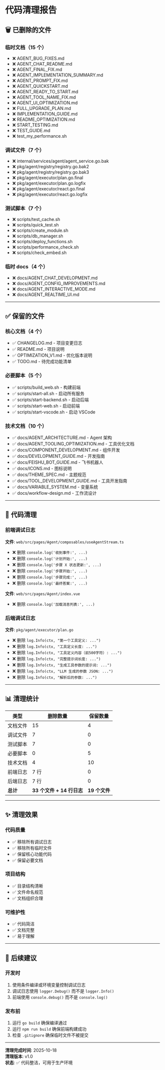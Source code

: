 # 代码清理报告

## 🗑️ 已删除的文件

### 临时文档（15 个）
- ❌ AGENT_BUG_FIXES.md
- ❌ AGENT_CHAT_README.md
- ❌ AGENT_FINAL_FIX.md
- ❌ AGENT_IMPLEMENTATION_SUMMARY.md
- ❌ AGENT_PROMPT_FIX.md
- ❌ AGENT_QUICKSTART.md
- ❌ AGENT_READY_TO_START.md
- ❌ AGENT_TOOL_NAME_FIX.md
- ❌ AGENT_UI_OPTIMIZATION.md
- ❌ FULL_UPGRADE_PLAN.md
- ❌ IMPLEMENTATION_GUIDE.md
- ❌ README_OPTIMIZATION.md
- ❌ START_TESTING.md
- ❌ TEST_GUIDE.md
- ❌ test_my_performance.sh

### 调试文件（7 个）
- ❌ internal/services/agent/agent_service.go.bak
- ❌ pkg/agent/registry/registry.go.bak2
- ❌ pkg/agent/registry/registry.go.bak3
- ❌ pkg/agent/executor/plan.go.final
- ❌ pkg/agent/executor/plan.go.logfix
- ❌ pkg/agent/executor/react.go.final
- ❌ pkg/agent/executor/react.go.logfix

### 测试脚本（7 个）
- ❌ scripts/test_cache.sh
- ❌ scripts/quick_test.sh
- ❌ scripts/create_module.sh
- ❌ scripts/db_manager.sh
- ❌ scripts/deploy_functions.sh
- ❌ scripts/performance_check.sh
- ❌ scripts/check_embed.sh

### 临时 docs（4 个）
- ❌ docs/AGENT_CHAT_DEVELOPMENT.md
- ❌ docs/AGENT_CONFIG_IMPROVEMENTS.md
- ❌ docs/AGENT_INTERACTIVE_MODE.md
- ❌ docs/AGENT_REALTIME_UI.md

---

## ✅ 保留的文件

### 核心文档（4 个）
- ✅ CHANGELOG.md - 项目变更日志
- ✅ README.md - 项目说明
- ✅ OPTIMIZATION_V1.md - 优化版本说明
- ✅ TODO.md - 待完成功能清单

### 必要脚本（5 个）
- ✅ scripts/build_web.sh - 构建前端
- ✅ scripts/start-all.sh - 启动所有服务
- ✅ scripts/start-backend.sh - 启动后端
- ✅ scripts/start-web.sh - 启动前端
- ✅ scripts/start-vscode.sh - 启动 VSCode

### 技术文档（10 个）
- ✅ docs/AGENT_ARCHITECTURE.md - Agent 架构
- ✅ docs/AGENT_TOOLING_OPTIMIZATION.md - 工具优化文档
- ✅ docs/COMPONENT_DEVELOPMENT.md - 组件开发
- ✅ docs/DEVELOPMENT_GUIDE.md - 开发指南
- ✅ docs/FEISHU_BOT_GUIDE.md - 飞书机器人
- ✅ docs/ICONS.md - 图标说明
- ✅ docs/THEME_SPEC.md - 主题规范
- ✅ docs/TOOL_DEVELOPMENT_GUIDE.md - 工具开发指南
- ✅ docs/VARIABLE_SYSTEM.md - 变量系统
- ✅ docs/workflow-design.md - 工作流设计

---

## 🧹 代码清理

### 前端调试日志
**文件**: `web/src/pages/Agent/composables/useAgentStream.ts`
- ❌ 删除 `console.log('收到事件:', ...)`
- ❌ 删除 `console.log('计划开始:', ...)`
- ❌ 删除 `console.log('步骤 X 状态更新:', ...)`
- ❌ 删除 `console.log('步骤开始:', ...)`
- ❌ 删除 `console.log('步骤完成:', ...)`
- ❌ 删除 `console.log('最终答案:', ...)`

**文件**: `web/src/pages/Agent/index.vue`
- ❌ 删除 `console.log('加载消息列表:', ...)`

### 后端调试日志
**文件**: `pkg/agent/executor/plan.go`
- ❌ 删除 `log.Info(ctx, "第一个工具定义: ...")`
- ❌ 删除 `log.Info(ctx, "工具定义长度: ...")`
- ❌ 删除 `log.Info(ctx, "工具定义内容（前500字符）: ...")`
- ❌ 删除 `log.Info(ctx, "完整提示词长度: ...")`
- ❌ 删除 `log.Info(ctx, "生成工具参数的提示词: ...")`
- ❌ 删除 `log.Info(ctx, "LLM 生成的参数 JSON: ...")`
- ❌ 删除 `log.Info(ctx, "解析后的参数: ...")`

---

## 📊 清理统计

| 类型 | 删除数量 | 保留数量 |
|------|---------|---------|
| 文档文件 | 15 | 4 |
| 调试文件 | 7 | 0 |
| 测试脚本 | 7 | 0 |
| 必要脚本 | 0 | 5 |
| 技术文档 | 4 | 10 |
| 前端日志 | 7 行 | 0 |
| 后端日志 | 7 行 | 0 |
| **总计** | **33 个文件 + 14 行日志** | **19 个文件** |

---

## ✨ 清理效果

### 代码质量
- ✅ 移除所有调试日志
- ✅ 移除所有临时文件
- ✅ 保留核心功能代码
- ✅ 保留必要文档

### 项目结构
- ✅ 目录结构清晰
- ✅ 文件命名规范
- ✅ 文档组织合理

### 可维护性
- ✅ 代码简洁
- ✅ 文档完整
- ✅ 易于理解

---

## 📝 后续建议

### 开发时
1. 使用条件编译或环境变量控制调试日志
2. 调试日志使用 `logger.Debug()` 而不是 `logger.Info()`
3. 前端使用 `console.debug()` 而不是 `console.log()`

### 发布前
1. 运行 `go build` 确保编译通过
2. 运行 `npm run build` 确保前端构建成功
3. 检查 `.gitignore` 确保临时文件不被提交

---

**清理完成时间**: 2025-10-18  
**清理版本**: v1.0  
**状态**: ✅ 代码整洁，可用于生产环境

